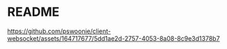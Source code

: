 # README
https://github.com/pswoonie/client-websocket/assets/164717677/5dd1ae2d-2757-4053-8a08-8c9e3d1378b7
